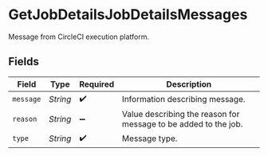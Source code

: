 # GetJobDetailsJobDetailsMessages

Message from CircleCI execution platform.


## Fields

| Field                                                           | Type                                                            | Required                                                        | Description                                                     |
| --------------------------------------------------------------- | --------------------------------------------------------------- | --------------------------------------------------------------- | --------------------------------------------------------------- |
| `message`                                                       | *String*                                                        | :heavy_check_mark:                                              | Information describing message.                                 |
| `reason`                                                        | *String*                                                        | :heavy_minus_sign:                                              | Value describing the reason for message to be added to the job. |
| `type`                                                          | *String*                                                        | :heavy_check_mark:                                              | Message type.                                                   |